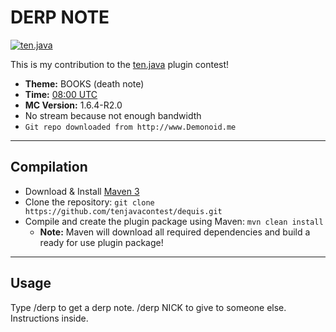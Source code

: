 # DERP NOTE


[![ten.java](http://i.imgur.com/c2y4evp.png)](http://tenjava.com/)

This is my contribution to the [ten.java](http://tenjava.com/) plugin contest!

- __Theme:__ BOOKS (death note)
- __Time:__ [08:00 UTC](http://www.timeanddate.com/worldclock/fixedtime.html?msg=ten.java&iso=20131207T08&p1=136&ah=10)
- __MC Version:__ 1.6.4-R2.0
- No stream because not enough bandwidth
- `Git repo downloaded from http://www.Demonoid.me`

---------------------------------------

Compilation
-------------
- Download & Install [Maven 3](http://maven.apache.org/download.html)
- Clone the repository: `git clone https://github.com/tenjavacontest/dequis.git`
- Compile and create the plugin package using Maven: `mvn clean install`
  - __Note:__ Maven will download all required dependencies and build a ready for use plugin package!

---------------------------------------

Usage
-------------

Type /derp to get a derp note. /derp NICK to give to someone else. Instructions inside.
